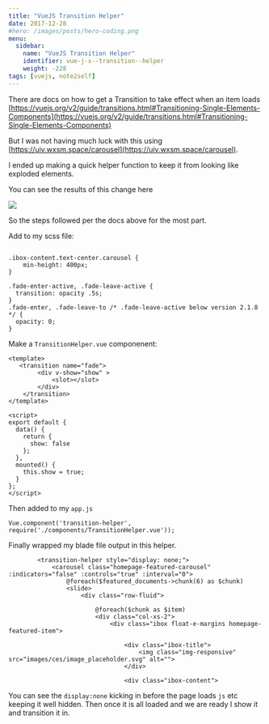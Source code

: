 ```yaml
---
title: "VueJS Transition Helper"
date: 2017-12-28
#hero: /images/posts/hero-coding.png
menu:
  sidebar:
    name: "VueJS Transition Helper"
    identifier: vue-j-s--transition--helper
    weight: -228
tags: [vuejs, note2self]
---
```


There are docs on how to get a Transition to take effect when an item loads [https://vuejs.org/v2/guide/transitions.html#Transitioning-Single-Elements-Components](https://vuejs.org/v2/guide/transitions.html#Transitioning-Single-Elements-Components) 

But I was not having much luck with this using [https://uiv.wxsm.space/carousel](https://uiv.wxsm.space/carousel). 

I ended up making a quick helper function to keep it from looking like exploded elements.


You can see the results of this change here

![](https://dl.dropboxusercontent.com/s/osmd4p5zor2jgah/featured_blog.gif?dl=0)

So the steps followed per the docs above for the most part.


Add to my scss file:

```

.ibox-content.text-center.carousel {
    min-height: 400px;
}

.fade-enter-active, .fade-leave-active {
  transition: opacity .5s;
}
.fade-enter, .fade-leave-to /* .fade-leave-active below version 2.1.8 */ {
  opacity: 0;
}
```

Make a `TransitionHelper.vue` componenent:

```
<template>
   <transition name="fade">
        <div v-show="show" >
            <slot></slot>
        </div>
    </transition>
</template>

<script>
export default {
  data() {
    return {
      show: false
    };
  },
  mounted() {
    this.show = true;
  }
};
</script>
```

Then added to my `app.js`

```
Vue.component('transition-helper', require('./components/TransitionHelper.vue'));
```

Finally wrapped my blade file output in this helper.

```
        <transition-helper style="display: none;">
            <carousel class="homepage-featured-carousel" :indicators="false" :controls="true" :interval="0">
                @foreach($featured_documents->chunk(6) as $chunk)
                <slide>
                    <div class="row-fluid">

                        @foreach($chunk as $item)
                        <div class="col-xs-2">
                            <div class="ibox float-e-margins homepage-featured-item">

                                <div class="ibox-title">
                                    <img class="img-responsive" src="images/ces/image_placeholder.svg" alt="">
                                </div>

                                <div class="ibox-content">
```

You can see the `display:none` kicking in before the page loads `js` etc keeping it well hidden.
Then once it is all loaded and we are ready I show it and transition it in.